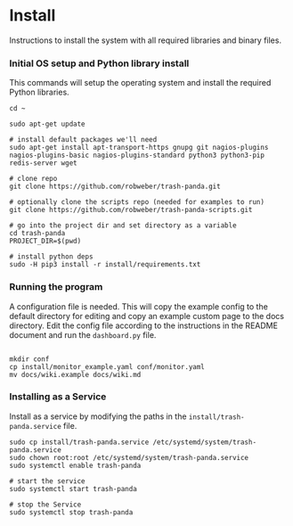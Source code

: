 # Install

Instructions to install the system with all required libraries and binary files.


### Initial OS setup and Python library install

This commands will setup the operating system and install the required Python libraries.

```
cd ~

sudo apt-get update

# install default packages we'll need
sudo apt-get install apt-transport-https gnupg git nagios-plugins nagios-plugins-basic nagios-plugins-standard python3 python3-pip redis-server wget

# clone repo
git clone https://github.com/robweber/trash-panda.git

# optionally clone the scripts repo (needed for examples to run)
git clone https://github.com/robweber/trash-panda-scripts.git

# go into the project dir and set directory as a variable
cd trash-panda
PROJECT_DIR=$(pwd)

# install python deps
sudo -H pip3 install -r install/requirements.txt
```

### Running the program

A configuration file is needed. This will copy the example config to the default directory for editing and copy an example custom page to the docs directory. Edit the config file according to the instructions in the README document and run the `dashboard.py` file.

```

mkdir conf
cp install/monitor_example.yaml conf/monitor.yaml
mv docs/wiki.example docs/wiki.md

```

### Installing as a Service

Install as a service by modifying the paths in the `install/trash-panda.service` file.

```
sudo cp install/trash-panda.service /etc/systemd/system/trash-panda.service
sudo chown root:root /etc/systemd/system/trash-panda.service
sudo systemctl enable trash-panda

# start the service
sudo systemctl start trash-panda

# stop the Service
sudo systemctl stop trash-panda
```
